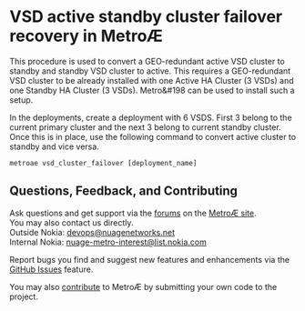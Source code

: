 # VSD active standby cluster failover recovery in Metro&#198;

This procedure is used to convert a GEO-redundant active VSD cluster to standby and standby VSD cluster to active. This requires a GEO-redundant VSD cluster to be already installed with one Active HA Cluster (3 VSDs) and one Standby HA Cluster (3 VSDs). Metro&#198 can be used to install such a setup.

In the deployments, create a deployment with 6 VSDS. First 3 belong to the current primary cluster and the next 3 belong to current standby cluster. Once this is in place, use the following command to convert active cluster to standby and vice versa.
```
metroae vsd_cluster_failover [deployment_name]
```

## Questions, Feedback, and Contributing
Ask questions and get support via the [forums](https://devops.nuagenetworks.net/forums/) on the [MetroÆ site](https://devops.nuagenetworks.net/).  
You may also contact us directly.  
  Outside Nokia: [devops@nuagenetworks.net](mailto:deveops@nuagenetworks.net "send email to nuage-metro project")  
  Internal Nokia: [nuage-metro-interest@list.nokia.com](mailto:nuage-metro-interest@list.nokia.com "send email to nuage-metro project")

Report bugs you find and suggest new features and enhancements via the [GitHub Issues](https://github.com/nuagenetworks/nuage-metro/issues "nuage-metro issues") feature.

You may also [contribute](../CONTRIBUTING.md) to MetroÆ by submitting your own code to the project.
